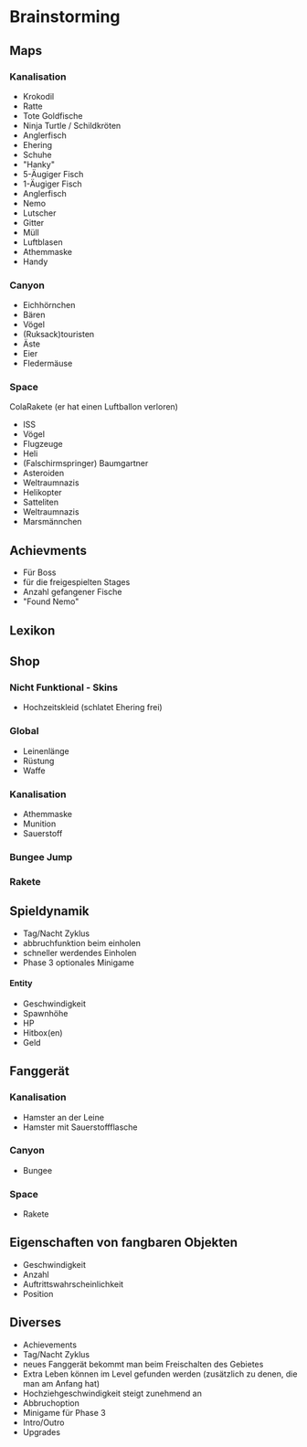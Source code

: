 # Brainstorming## Maps### Kanalisation- Krokodil- Ratte- Tote Goldfische- Ninja Turtle / Schildkröten- Anglerfisch- Ehering- Schuhe- "Hanky"- 5-Äugiger Fisch- 1-Äugiger Fisch- Anglerfisch- Nemo- Lutscher- Gitter- Müll- Luftblasen- Athemmaske- Handy### Canyon- Eichhörnchen- Bären- Vögel- (Ruksack)touristen- Äste- Eier- Fledermäuse### SpaceColaRakete (er hat einen Luftballon verloren)- ISS- Vögel- Flugzeuge- Heli- (Falschirmspringer) Baumgartner- Asteroiden- Weltraumnazis- Helikopter- Satteliten- Weltraumnazis- Marsmännchen## Achievments- Für Boss- für die freigespielten Stages- Anzahl gefangener Fische- "Found Nemo"## Lexikon## Shop### Nicht Funktional - Skins- Hochzeitskleid (schlatet Ehering frei)### Global- Leinenlänge- Rüstung- Waffe### Kanalisation- Athemmaske- Munition- Sauerstoff### Bungee Jump### Rakete## Spieldynamik- Tag/Nacht Zyklus- abbruchfunktion beim einholen- schneller werdendes Einholen- Phase 3 optionales Minigame#### Entity- Geschwindigkeit- Spawnhöhe- HP- Hitbox(en)- Geld## Fanggerät### Kanalisation - Hamster an der Leine - Hamster mit Sauerstoffflasche ### Canyon - Bungee ### Space - Rakete##  Eigenschaften von fangbaren Objekten- Geschwindigkeit- Anzahl- Auftrittswahrscheinlichkeit- Position## Diverses- Achievements- Tag/Nacht Zyklus- neues Fanggerät bekommt man beim Freischalten des Gebietes- Extra Leben können im Level gefunden werden (zusätzlich zu denen, die man am Anfang hat)- Hochziehgeschwindigkeit steigt zunehmend an- Abbruchoption- Minigame für Phase 3- Intro/Outro- Upgrades